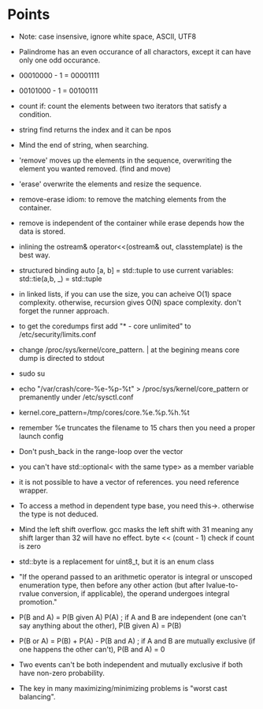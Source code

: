 # Points

* Note: case insensive, ignore white space, ASCII, UTF8
* Palindrome has an even occurance of all charactors, except
  it can have only one odd occurance.
* 00010000 - 1 = 00001111
* 00101000 - 1 = 00100111

* count if: count the elements between two iterators that satisfy a
 condition.

* string find returns the index and it can be npos

* Mind the end of string, when searching.

* 'remove' moves up the elements in the sequence, overwriting the element
  you wanted removed. (find and move)
* 'erase' overwrite the elements and resize the sequence.
* remove-erase idiom: to remove the matching elements from the container.
* remove is independent of the container while erase depends how the
  data is stored.

* inlining the ostream& operator<<(ostream& out, classtemplate) is the best
  way.

* structured binding auto [a, b] = std::tuple
  to use current variables: std::tie(a,b, _) = std::tuple

* in linked lists, if you can use the size, you can acheive O(1) space
  complexity. otherwise, recursion gives O(N) space complexity. don't forget
  the runner approach.

* to get the coredumps first add "* - core unlimited" to
 /etc/security/limits.conf
* change /proc/sys/kernel/core_pattern. | at the
 begining means core dump is directed to stdout
* sudo su
* echo "/var/crash/core-%e-%p-%t" > /proc/sys/kernel/core_pattern
 or premanently under /etc/sysctl.conf
* kernel.core_pattern=/tmp/cores/core.%e.%p.%h.%t
* remember %e truncates the filename to 15 chars
 then you need a proper launch config
* Don't push_back in the range-loop over the vector
* you can't have std::optional< with the same type> as a member variable
* it is not possible to have a vector of references. you need reference wrapper.
* To access a method in dependent type base, you need this->. otherwise the type is not deduced.
* Mind the left shift overflow. gcc masks the left shift with 31 meaning any shift larger than
32 will have no effect. byte << (count - 1) check if count is zero
* std::byte is a replacement for uint8_t, but it is an enum class
* "If the operand passed to an arithmetic operator is integral or unscoped enumeration type, then before any other action (but after lvalue-to-rvalue conversion, if applicable), the operand undergoes integral promotion."
* P(B and A) = P(B given A) P(A) ; if A and B are independent (one can't say anything about the other), P(B given A) = P(B)
* P(B or A) = P(B) + P(A) - P(B and A) ; if A and B are mutually exclusive (if one happens the other can't), P(B and A) = 0
* Two events can't be both independent and mutually exclusive if both have non-zero probability.
* The key in many maximizing/minimizing problems is "worst cast balancing".
